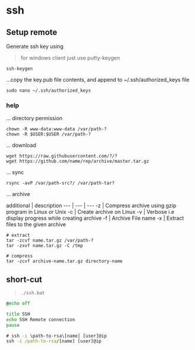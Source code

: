 # ssh

## Setup remote

Generate ssh key using
> for windows client just use putty-keygen

```shell
ssh-keygen
```

...copy the key.pub file contents, and append to ~/.ssh/authorized_keys file

```shell
sudo nano ~/.ssh/authorized_keys
```

### help

... directory permission

```shell
chown -R www-data:www-data /var/path-?
chown -R $USER:$USER /var/path-?
```

... download

```shell
wget https://raw.githubusercontent.com/?/?
wget https://github.com/name/rep/archive/master.tar.gz
```

... sync

```shell
rsync -avP /var/path-src?/ /var/path-tar?
```

... archive

additional | description
--- | --- | ---
-z | Compress archive using gzip program in Linux or Unix
-c | Create archive on Linux
-v | Verbose i.e display progress while creating archive
-f | Archive File name
-x | Extract files to the given archive

```shell
# extract
tar -zcvf name.tar.gz /var/path-?
tar -zxvf name.tar.gz -C /tmp

# compress
tar -zcvf archive-name.tar.gz directory-name
```

## short-cut

> `./ssh.bat`

```bat
@echo off

title SSH
echo SSH Remote connection
pause

# ssh -i \path-to-rsa\[name] [user]@ip
ssh -i /path-to-rsa/[name] [user]@ip
```
